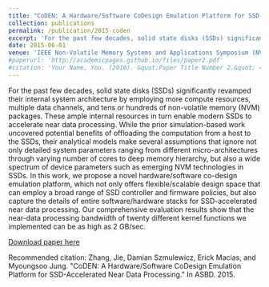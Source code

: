 ```yaml
---
title: "CoDEN: A Hardware/Software CoDesign Emulation Platform for SSD-Accelerated Near Data Processing"
collection: publications
permalink: /publication/2015-coden
excerpt: 'For the past few decades, solid state disks (SSDs) significantly revamped their internal system architecture by employing more compute resources, multiple data channels, and tens or hundreds of non-volatile memory (NVM) packages. These ample internal resources in turn enable modern SSDs to accelerate near data processing. While the prior simulation-based work uncovered potential benefits of offloading the computation from a host to the SSDs, their analytical models make several assumptions that ignore not only detailed…'
date: 2015-06-01
venue: 'IEEE Non-Volatile Memory Systems and Applications Symposium (NVMSA)'
#paperurl: 'http://academicpages.github.io/files/paper2.pdf'
#citation: 'Your Name, You. (2010). &quot;Paper Title Number 2.&quot; <i>Journal 1</i>. 1(2).'
---
```

For the past few decades, solid state disks (SSDs) significantly revamped their internal system architecture by employing more compute resources, multiple data channels, and tens or hundreds of non-volatile memory (NVM) packages. These ample internal resources in turn enable modern SSDs to accelerate near data processing. While the prior simulation-based work uncovered potential benefits of offloading the computation from a host to the SSDs, their analytical models make several assumptions that ignore not only detailed system parameters ranging from different micro-architectures through varying number of cores to deep memory hierarchy, but also a wide spectrum of device parameters such as emerging NVM technologies in SSDs. In this work, we propose a novel hardware/software co-design emulation platform, which not only offers flexible/scalable design space that can employ a broad range of SSD controller and firmware policies, but also capture the details of entire software/hardware stacks for SSD-accelerated near data processing. Our comprehensive evaluation results show that the near-data processing bandwidth of twenty different kernel functions we implemented can be as high as 2 GB/sec.


[Download paper here](http://acs.ict.ac.cn/asbd2015/papers/ASBD_2015_submission_6.pdf)

Recommended citation: Zhang, Jie, Damian Szmulewicz, Erick Macias, and Myoungsoo Jung. "CoDEN: A Hardware/Software CoDesign Emulation Platform for SSD-Accelerated Near Data Processing." In ASBD. 2015.